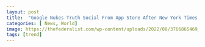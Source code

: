 ```yaml
---
layout: post
title:  "Google Nukes Truth Social From App Store After New York Times Smears Platform As Haven For Extremism"
categories: [ News, World]
image: https://thefederalist.com/wp-content/uploads/2022/08/3766865469_f279df394b_k-e1661888744932-1197x675.jpg
tags: [trend]
---
```

<!--stackedit_data:
eyJoaXN0b3J5IjpbLTE3NjQ5OTY4NjddfQ==
-->